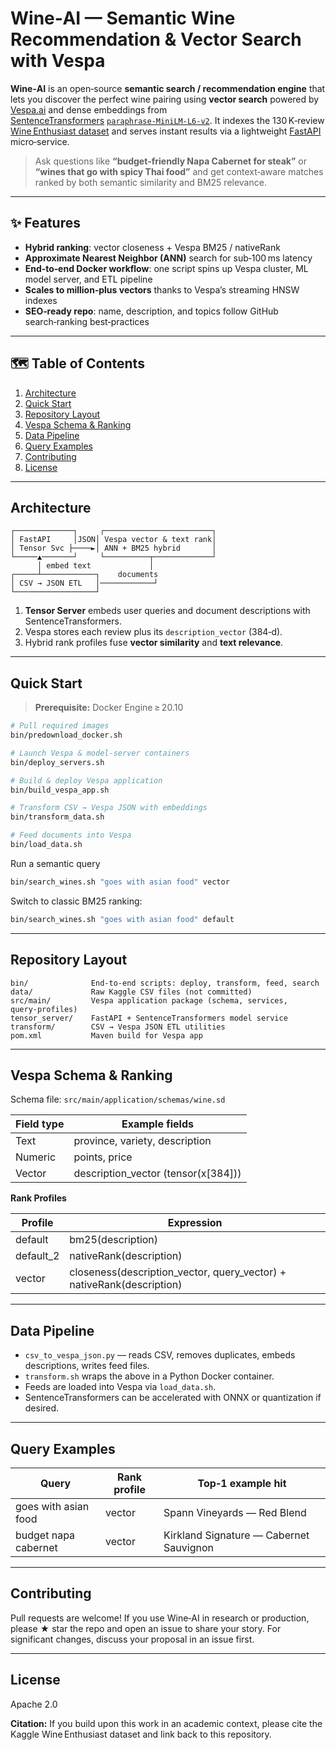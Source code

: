 # Wine‑AI — Semantic Wine Recommendation & Vector Search with Vespa

**Wine‑AI** is an open‑source **semantic search / recommendation engine** that lets you discover the perfect wine pairing using **vector search** powered by [Vespa.ai](https://vespa.ai/) and dense embeddings from [SentenceTransformers](https://www.sbert.net/docs/sentence_transformer/pretrained_models.html) [`paraphrase‑MiniLM‑L6‑v2`](https://www.sbert.net/docs/sentence_transformer/pretrained_models.html).
It indexes the 130 K‑review [Wine Enthusiast dataset](https://www.kaggle.com/datasets/zynicide/wine-reviews) and serves instant results via a lightweight [FastAPI](https://fastapi.tiangolo.com/) micro‑service.

> Ask questions like **“budget‑friendly Napa Cabernet for steak”** or **“wines that go with spicy Thai food”** and get context‑aware matches ranked by both semantic similarity and BM25 relevance.

---

## ✨ Features

* **Hybrid ranking**: vector closeness + Vespa BM25 / nativeRank
* **Approximate Nearest Neighbor (ANN)** search for sub‑100 ms latency
* **End‑to‑end Docker workflow**: one script spins up Vespa cluster, ML model server, and ETL pipeline
* **Scales to million‑plus vectors** thanks to Vespa’s streaming HNSW indexes
* **SEO‑ready repo**: name, description, and topics follow GitHub search‑ranking best‑practices

---

## 🗺️ Table of Contents

1. [Architecture](#architecture)
2. [Quick Start](#quick-start)
3. [Repository Layout](#repository-layout)
4. [Vespa Schema & Ranking](#vespa-schema--ranking)
5. [Data Pipeline](#data-pipeline)
6. [Query Examples](#query-examples)
7. [Contributing](#contributing)
8. [License](#license)

---

## Architecture<a id="architecture"></a>

```
┌─────────────┐     ┌────────────────────────┐
│ FastAPI     │JSON│ Vespa vector & text rank│
│ Tensor Svc ├────►│ ANN + BM25 hybrid       │
└─────▲───────┘     └──────────┬─────────────┘
      │ embed text             │
┌─────┴────────────┐    documents
│ CSV → JSON ETL   │────────────┘
└──────────────────┘
```

1. **Tensor Server** embeds user queries and document descriptions with SentenceTransformers.
2. Vespa stores each review plus its `description_vector` (384‑d).
3. Hybrid rank profiles fuse **vector similarity** and **text relevance**.

---

## Quick Start<a id="quick-start"></a>

> **Prerequisite:** Docker Engine ≥ 20.10

```bash
# Pull required images
bin/predownload_docker.sh

# Launch Vespa & model‑server containers
bin/deploy_servers.sh

# Build & deploy Vespa application
bin/build_vespa_app.sh

# Transform CSV → Vespa JSON with embeddings
bin/transform_data.sh

# Feed documents into Vespa
bin/load_data.sh
```

Run a semantic query

```bash
bin/search_wines.sh "goes with asian food" vector
```

Switch to classic BM25 ranking:

```bash
bin/search_wines.sh "goes with asian food" default
```

---

## Repository Layout<a id="repository-layout"></a>

```
bin/              End‑to‑end scripts: deploy, transform, feed, search
data/             Raw Kaggle CSV files (not committed)
src/main/         Vespa application package (schema, services, query‑profiles)
tensor_server/    FastAPI + SentenceTransformers model service
transform/        CSV → Vespa JSON ETL utilities
pom.xml           Maven build for Vespa app
```

---

## Vespa Schema & Ranking<a id="vespa-schema--ranking"></a>

Schema file: `src/main/application/schemas/wine.sd`

| Field type | Example fields                               |
| ---------- | -------------------------------------------- |
| Text       | province, variety, description               |
| Numeric    | points, price                                |
| Vector     | description\_vector (tensor<float>(x\[384])) |

**Rank Profiles**

| Profile    | Expression                                                              |
| ---------- | ----------------------------------------------------------------------- |
| default    | bm25(description)                                                       |
| default\_2 | nativeRank(description)                                                 |
| vector     | closeness(description\_vector, query\_vector) + nativeRank(description) |

---

## Data Pipeline<a id="data-pipeline"></a>

* `csv_to_vespa_json.py` — reads CSV, removes duplicates, embeds descriptions, writes feed files.
* `transform.sh` wraps the above in a Python Docker container.
* Feeds are loaded into Vespa via `load_data.sh`.
* SentenceTransformers can be accelerated with ONNX or quantization if desired.

---

## Query Examples<a id="query-examples"></a>

| Query                | Rank profile | Top‑1 example hit                       |
| -------------------- | ------------ | --------------------------------------- |
| goes with asian food | vector       | Spann Vineyards — Red Blend             |
| budget napa cabernet | vector       | Kirkland Signature — Cabernet Sauvignon |

---

## Contributing<a id="contributing"></a>

Pull requests are welcome! If you use Wine‑AI in research or production, please ★ star the repo and open an issue to share your story. For significant changes, discuss your proposal in an issue first.

---

## License<a id="license"></a>

Apache 2.0

**Citation:** If you build upon this work in an academic context, please cite the Kaggle Wine Enthusiast dataset and link back to this repository.

<!-- GitHub Topics (add in repo settings for better discoverability): vespa, vector-search, semantic-search, sentence-transformers, wine, recommendation-system, information-retrieval, fastapi, approximate-nearest-neighbors, machine-learning -->
